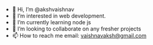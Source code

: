 - 👋 Hi, I’m @akshvaishnav
- 👀 I’m interested in web development.
- 🌱 I’m currently learning node js 
- 💞️ I’m looking to collaborate on any fresher projects
- 📫 How to reach me email: vaishnavaksh@gmail.com 

<!---
akshvaishnav96/akshvaishnav96 is a ✨ special ✨ repository because its `README.md` (this file) appears on your GitHub profile.
You can click the Preview link to take a look at your changes.
--->

